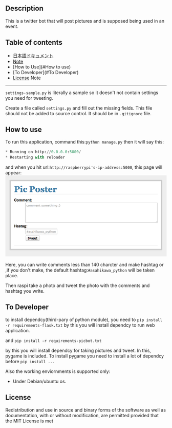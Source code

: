 Description
------------
This is a twitter bot that will post pictures and is supposed being used in an event.

Table of contents
-----------------
* [日本語ドキュメント](doc/ja/README.md)
* [Note](#Note)
* [How to Use](#How to use)
* [To Developer](#To Developer)
* [License](#License)
Note
-----
`settings-sample.py` is literally a sample so it doesn't not contain
settings you need for tweeting.

Create a file called `settings.py` and fill out the missing
fields.
This file should not be added to source control. It should be in `.gitignore` file.

How to use
----------
To run this application, command this:`python manage.py` then 
it will say this:
```python
* Running on http://0.0.0.0:5000/
* Restarting with reloader
```
and when you hit url:`http://raspberrypi's-ip-address:5000`,
this page will appear:
![index](doc/img/index.png)

Here, you can write comments less than 140 charcter and 
make hashtag or ,if you don't make,
the default hashtag:`#asahikawa_python` will be taken place.

Then raspi take a photo and 
tweet the photo with the comments and hashtag you write.

To Developer
------------
to install dependcy(third-pary of python module),
you need to
```pip install -r requirements-flask.txt```
by this you will install dependcy to run web application.

and 
```pip install -r requirements-picbot.txt```

by this you will install dependcy for taking 
pictures and tweet.
In this, pygame is included.
To install pygame you need to install a lot of dependcy before
`pip install ...`

Also the working enviornments is supported only:
* Under Debian/ubuntu os.

License
-------
Redistribution and use in source and binary forms 
of the software as well as documentation,
 with or without modification,
 are permitted provided that the MIT License is met




